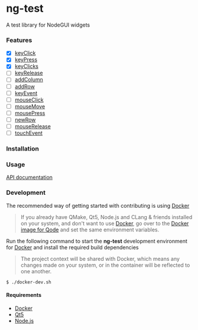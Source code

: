 # ng-test
A test library for NodeGUI widgets

### Features
* [x] [keyClick](https://doc.qt.io/qt-5/qtest.html#keyClick)
* [x] [keyPress](https://doc.qt.io/qt-5/qtest.html#keyPress)
* [x] [keyClicks](https://doc.qt.io/qt-5/qtest.html#keyClicks)
* [ ] [keyRelease](https://doc.qt.io/qt-5/qtest.html#keyPress)
* [ ] [addColumn](https://doc.qt.io/qt-5/qtest.html#addColumn)
* [ ] [addRow](https://doc.qt.io/qt-5/qtest.html#addRow)
* [ ] [keyEvent](https://doc.qt.io/qt-5/qtest.html#keyEvent)
* [ ] [mouseClick](https://doc.qt.io/qt-5/qtest.html#mouseClick)
* [ ] [mouseMove](https://doc.qt.io/qt-5/qtest.html#mouseMove)
* [ ] [mousePress](https://doc.qt.io/qt-5/qtest.html#mousePress)
* [ ] [newRow](https://doc.qt.io/qt-5/qtest.html#newRow)
* [ ] [mouseRelease](https://doc.qt.io/qt-5/qtest.html#mouseRelease)
* [ ] [touchEvent](https://doc.qt.io/qt-5/qtest.html#touchEvent)

### Installation

### Usage
[API documentation](docs/classes/ngtest.md)

### Development
The recommended way of getting started with contributing is using [Docker](https://docker.com)

> If you already have QMake, Qt5, Node.js and CLang & friends installed on your system, and don't want to use [Docker](https://docker.com), go over to the [Docker image for Qode](https://github.com/ng-qt/qode-docker-image#environment) and set the same environment variables.

Run the following command to start the **ng-test** development environment for [Docker](https://docker.com) and install the required build dependencies
> The project context will be shared with Docker, which means any changes made on your system, or in the container will be reflected to one another.
```
$ ./docker-dev.sh
```

#### Requirements
* [Docker](https://docker.com)
* [Qt5](https://doc.qt.io/qt-5/qt5-intro.html)
* [Node.js](https://nodejs.org)
